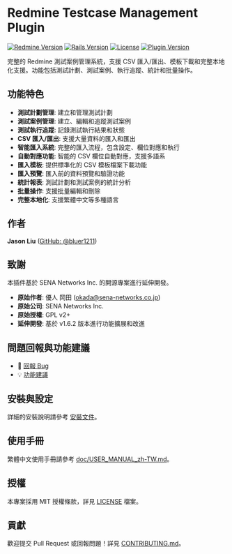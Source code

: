 # Redmine Testcase Management Plugin

[![Redmine Version](https://img.shields.io/badge/Redmine-6.0.6+-red.svg)](https://redmine.org)
[![Rails Version](https://img.shields.io/badge/Rails-7.2.2.1+-green.svg)](https://rubyonrails.org)
[![License](https://img.shields.io/badge/License-GPL%20v2%2B-blue.svg)](LICENSE)
[![Plugin Version](https://img.shields.io/badge/Version-1.6.5-orange.svg)](CHANGELOG.md)

完整的 Redmine 測試案例管理系統，支援 CSV 匯入/匯出、模板下載和完整本地化支援。功能包括測試計劃、測試案例、執行追蹤、統計和批量操作。

## 功能特色

- **測試計劃管理**: 建立和管理測試計劃
- **測試案例管理**: 建立、編輯和追蹤測試案例
- **測試執行追蹤**: 記錄測試執行結果和狀態
- **CSV 匯入/匯出**: 支援大量資料的匯入和匯出
- **智能匯入系統**: 完整的匯入流程，包含設定、欄位對應和執行
- **自動對應功能**: 智能的 CSV 欄位自動對應，支援多語系
- **匯入模板**: 提供標準化的 CSV 模板檔案下載功能
- **匯入預覽**: 匯入前的資料預覽和驗證功能
- **統計報表**: 測試計劃和測試案例的統計分析
- **批量操作**: 支援批量編輯和刪除
- **完整本地化**: 支援繁體中文等多種語言

## 作者

**Jason Liu** ([GitHub: @bluer1211](https://github.com/bluer1211))

## 致謝

本插件基於 SENA Networks Inc. 的開源專案進行延伸開發。

- **原始作者**: 優人 岡田 (okada@sena-networks.co.jp)
- **原始公司**: SENA Networks Inc.
- **原始授權**: GPL v2+
- **延伸開發**: 基於 v1.6.2 版本進行功能擴展和改進

## 問題回報與功能建議

- 🐛 [回報 Bug](https://github.com/bluer1211/redmine-testcase-management/issues/new?template=bug_report.md)
- 💡 [功能建議](https://github.com/bluer1211/redmine-testcase-management/issues/new?template=feature_request.md)

## 安裝與設定

詳細的安裝說明請參考 [安裝文件](doc/INSTALL.md)。

## 使用手冊

繁體中文使用手冊請參考 [doc/USER_MANUAL_zh-TW.md](doc/USER_MANUAL_zh-TW.md)。

## 授權

本專案採用 MIT 授權條款，詳見 [LICENSE](LICENSE) 檔案。

## 貢獻

歡迎提交 Pull Request 或回報問題！詳見 [CONTRIBUTING.md](CONTRIBUTING.md)。
